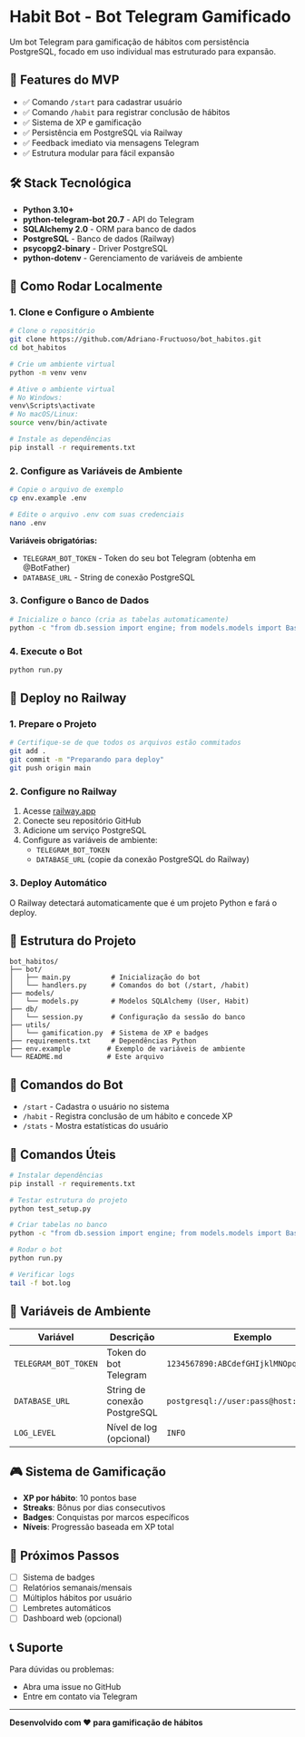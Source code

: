 # Habit Bot - Bot Telegram Gamificado

Um bot Telegram para gamificação de hábitos com persistência PostgreSQL, focado em uso individual mas estruturado para expansão.

## 🎯 Features do MVP

- ✅ Comando `/start` para cadastrar usuário
- ✅ Comando `/habit` para registrar conclusão de hábitos
- ✅ Sistema de XP e gamificação
- ✅ Persistência em PostgreSQL via Railway
- ✅ Feedback imediato via mensagens Telegram
- ✅ Estrutura modular para fácil expansão

## 🛠️ Stack Tecnológica

- **Python 3.10+**
- **python-telegram-bot 20.7** - API do Telegram
- **SQLAlchemy 2.0** - ORM para banco de dados
- **PostgreSQL** - Banco de dados (Railway)
- **psycopg2-binary** - Driver PostgreSQL
- **python-dotenv** - Gerenciamento de variáveis de ambiente

## 🚀 Como Rodar Localmente

### 1. Clone e Configure o Ambiente

```bash
# Clone o repositório
git clone https://github.com/Adriano-Fructuoso/bot_habitos.git
cd bot_habitos

# Crie um ambiente virtual
python -m venv venv

# Ative o ambiente virtual
# No Windows:
venv\Scripts\activate
# No macOS/Linux:
source venv/bin/activate

# Instale as dependências
pip install -r requirements.txt
```

### 2. Configure as Variáveis de Ambiente

```bash
# Copie o arquivo de exemplo
cp env.example .env

# Edite o arquivo .env com suas credenciais
nano .env
```

**Variáveis obrigatórias:**
- `TELEGRAM_BOT_TOKEN` - Token do seu bot Telegram (obtenha em @BotFather)
- `DATABASE_URL` - String de conexão PostgreSQL

### 3. Configure o Banco de Dados

```bash
# Inicialize o banco (cria as tabelas automaticamente)
python -c "from db.session import engine; from models.models import Base; Base.metadata.create_all(engine)"
```

### 4. Execute o Bot

```bash
python run.py
```

## 🚀 Deploy no Railway

### 1. Prepare o Projeto

```bash
# Certifique-se de que todos os arquivos estão commitados
git add .
git commit -m "Preparando para deploy"
git push origin main
```

### 2. Configure no Railway

1. Acesse [railway.app](https://railway.app)
2. Conecte seu repositório GitHub
3. Adicione um serviço PostgreSQL
4. Configure as variáveis de ambiente:
   - `TELEGRAM_BOT_TOKEN`
   - `DATABASE_URL` (copie da conexão PostgreSQL do Railway)

### 3. Deploy Automático

O Railway detectará automaticamente que é um projeto Python e fará o deploy.

## 📁 Estrutura do Projeto

```
bot_habitos/
├── bot/
│   ├── main.py          # Inicialização do bot
│   └── handlers.py      # Comandos do bot (/start, /habit)
├── models/
│   └── models.py        # Modelos SQLAlchemy (User, Habit)
├── db/
│   └── session.py       # Configuração da sessão do banco
├── utils/
│   └── gamification.py  # Sistema de XP e badges
├── requirements.txt     # Dependências Python
├── env.example         # Exemplo de variáveis de ambiente
└── README.md           # Este arquivo
```

## 🤖 Comandos do Bot

- `/start` - Cadastra o usuário no sistema
- `/habit` - Registra conclusão de um hábito e concede XP
- `/stats` - Mostra estatísticas do usuário

## 🔧 Comandos Úteis

```bash
# Instalar dependências
pip install -r requirements.txt

# Testar estrutura do projeto
python test_setup.py

# Criar tabelas no banco
python -c "from db.session import engine; from models.models import Base; Base.metadata.create_all(engine)"

# Rodar o bot
python run.py

# Verificar logs
tail -f bot.log
```

## 📝 Variáveis de Ambiente

| Variável | Descrição | Exemplo |
|----------|-----------|---------|
| `TELEGRAM_BOT_TOKEN` | Token do bot Telegram | `1234567890:ABCdefGHIjklMNOpqrsTUVwxyz` |
| `DATABASE_URL` | String de conexão PostgreSQL | `postgresql://user:pass@host:port/db` |
| `LOG_LEVEL` | Nível de log (opcional) | `INFO` |

## 🎮 Sistema de Gamificação

- **XP por hábito**: 10 pontos base
- **Streaks**: Bônus por dias consecutivos
- **Badges**: Conquistas por marcos específicos
- **Níveis**: Progressão baseada em XP total

## 🔄 Próximos Passos

- [ ] Sistema de badges
- [ ] Relatórios semanais/mensais
- [ ] Múltiplos hábitos por usuário
- [ ] Lembretes automáticos
- [ ] Dashboard web (opcional)

## 📞 Suporte

Para dúvidas ou problemas:
- Abra uma issue no GitHub
- Entre em contato via Telegram

---

**Desenvolvido com ❤️ para gamificação de hábitos**
